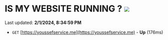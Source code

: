 # IS MY WEBSITE RUNNING ? [![](https://img.shields.io/static/v1?label=Sponsor&message=%E2%9D%A4&logo=GitHub&color=%23fe8e86)](https://github.com/sponsors/<username>)

Last updated: **2/1/2024, 8:34:59 PM**

- `GET` [https://youssefservice.me](https://youssefservice.me) - **Up** (176ms)
